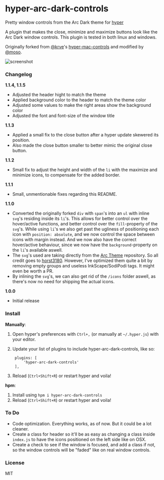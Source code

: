 # hyper-arc-dark-controls
Pretty window controls from the Arc Dark theme for [hyper](https://github.com/zeit/hyper)

A plugin that makes the close, minimize and maximize buttons look like the Arc Dark window controls. This plugin is tested in both linux and windows.

Originally forked from [@krve](https://github.com/krve)'s [hyper-mac-controls](https://github.com/krve/hyper-mac-controls) and modified by [@moso](https://github.com/moso).

![screenshot](https://dev.moso.io/hyper/hyper-arc-dark-controls/screenshot.png)

### Changelog
**1.1.4, 1.1.5**
- Adjusted the header hight to match the theme
- Applied background color to the header to match the theme color
- Adjusted some values to make the right areas show the background color
- Adjusted the font and font-size of the window title

**1.1.3**
- Applied a small fix to the close button after a hyper update skewered its position.
- Also made the close button smaller to better mimic the original close button.

**1.1.2**
- Small fix to adjust the height and width of the `li` with the maximize and minimize icons, to compensate for the added border.

**1.1.1**
- Small, unmentionable fixes regarding this README.

**1.1.0**
- Converted the originally forked `div` with `span`'s into an `ul` with inline `svg`'s residing inside its `li`'s. This allows for better control over the hover/active functions, and better control over the `fill`-property of the `svg`'s. While using `li`'s we also get past the ugliness of positioning each icon with `position: absolute`, and we now control the space between icons with margin instead. And we now also have the correct hover/active behaviour, since we now have the `background`-property on the `li`'s available aswell.
- The `svg`'s used are taking directly from the [Arc Theme](https://github.com/horst3180/arc-theme) repository. So all credit goes to [horst3180](https://github.com/horst3180). However, I've optimized them quite a bit by removing empty groups and useless InkScape/SodiPodi tags. It might even be worth a PR.
- By inlining the `svg`'s, we can also get rid of the `/icons` folder aswell, as there's now no need for shipping the actual icons.

**1.0.0**
- Initial release

### Install

**Manually**:

1. Open hyper's preferences with `Ctrl+,` (or manually at `~/.hyper.js`) with your editor.
2. Update your list of plugins to include hyper-arc-dark-controls, like so:

        plugins: [
            'hyper-arc-dark-controls'
        ],

3. Reload (`Ctrl+Shift+R`) or restart hyper and voila!

**hpm**:

1. Install using `hpm i hyper-arc-dark-controls`
2. Reload (`Ctrl+Shift+R`) or restart hyper and voila!


### To Do

- Code optimization. Everything works, as of now. But it could be a lot cleaner.
- Create a class for header so it'll be as easy as changing a class inside `index.js` to have the icons positioned on the left side like on OSX.
- Create a check to see if the window is focused, and add a class if not, so the window controls will be "faded" like on real window controls.


### License

MIT
